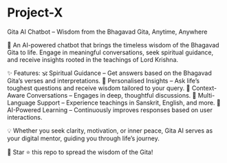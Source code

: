 # Project-X
Gita AI Chatbot – Wisdom from the Bhagavad Gita, Anytime, Anywhere

🚀 An AI-powered chatbot that brings the timeless wisdom of the Bhagavad Gita to life. Engage in meaningful conversations, seek spiritual guidance, and receive insights rooted in the teachings of Lord Krishna.

✨ Features:
🕉️ Spiritual Guidance – Get answers based on the Bhagavad Gita’s verses and interpretations.
🧘 Personalised Insights – Ask life’s toughest questions and receive wisdom tailored to your query.
🔄 Context-Aware Conversations – Engages in deep, thoughtful discussions.
📜 Multi-Language Support – Experience teachings in Sanskrit, English, and more.
🤖 AI-Powered Learning – Continuously improves responses based on user interactions.

💡 Whether you seek clarity, motivation, or inner peace, Gita AI serves as your digital mentor, guiding you through life’s journey.

🌟 Star ⭐ this repo to spread the wisdom of the Gita!
